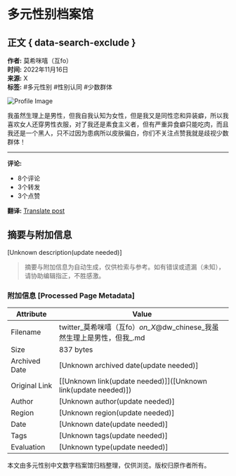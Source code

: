 # 多元性别档案馆

## 正文 { data-search-exclude }


**作者:** 莫希咪嘻（互fo）  
**时间:** 2022年11月16日  
**来源:** X  
**标签:** #多元性别 #性别认同 #少数群体  

![Profile Image](https://pbs.twimg.com/profile_images/1600464218024980481/yKZQnb4d_normal.jpg)

我虽然生理上是男性，但我自我认知为女性，但是我又是同性恋和异装癖，所以我喜欢女人还穿男性衣服，对了我还是素食主义者，但有严重异食癖只能吃肉，而且我还是一个黑人，只不过因为患病所以皮肤偏白，你们不关注点赞我就是歧视少数群体！

---

**评论:**  
- 8个评论
- 3个转发
- 3个点赞  

**翻译:** [Translate post](https://x.com/MELdXyY19hkjxza/status/1592866319854362628)
<!-- tcd_original_link https://twitter.com/MELdXyY19hkjxza/status/1592866319854362628 -->


## 摘要与附加信息

<!-- tcd_abstract -->
[Unknown description(update needed)]
<!-- tcd_abstract_end -->

> 摘要与附加信息为自动生成，仅供检索与参考。如有错误或遗漏（未知），请协助编辑指正，不胜感激。

### 附加信息 [Processed Page Metadata]

| Attribute       | Value                                  |
|-----------------|----------------------------------------|
| Filename        | twitter_莫希咪嘻（互fo）_on_X_@dw_chinese_我虽然生理上是男性，但我_.md                             |
| Size            | 837 bytes                           |
| Archived Date   | [Unknown archived date(update needed)]                             |
| Original Link   | [[Unknown link(update needed)]]([Unknown link(update needed)])                       |
| Author          | [Unknown author(update needed)]                               |
| Region          | [Unknown region(update needed)]                               |
| Date            | [Unknown date(update needed)]                                 |
| Tags            | [Unknown tags(update needed)]                                 |
| Evaluation            | [Unknown type(update needed)]                                 |
<!-- tcd_table_end -->

本文由多元性别中文数字档案馆归档整理，仅供浏览。版权归原作者所有。
